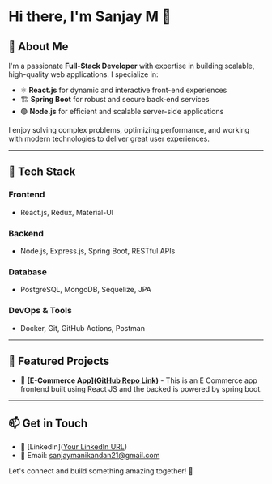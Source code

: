 # Hi there, I'm Sanjay M 👋

## 🚀 About Me
I'm a passionate **Full-Stack Developer** with expertise in building scalable, high-quality web applications. I specialize in:

- ⚛ **React.js** for dynamic and interactive front-end experiences
- 🏗 **Spring Boot** for robust and secure back-end services
- 🟢 **Node.js** for efficient and scalable server-side applications

I enjoy solving complex problems, optimizing performance, and working with modern technologies to deliver great user experiences.

---

## 🔧 Tech Stack
### **Frontend**
- React.js, Redux, Material-UI

### **Backend**
- Node.js, Express.js, Spring Boot, RESTful APIs

### **Database**
- PostgreSQL, MongoDB, Sequelize, JPA

### **DevOps & Tools**
- Docker, Git, GitHub Actions, Postman

---

## 📌 Featured Projects
- 🚀 **[E-Commerce App]([GitHub Repo Link](https://github.com/sanjay2100/Deer))** - This is an E Commerce app frontend built using React JS and the backed is powered by spring boot.

---

## 📫 Get in Touch
- 💼 [LinkedIn]([Your LinkedIn URL](https://www.linkedin.com/in/sanjay-m-621b1a197/))
- 📧 Email: sanjaymanikandan21@gmail.com

Let's connect and build something amazing together! 🚀
